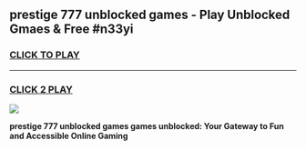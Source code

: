 
## prestige 777 unblocked games - Play Unblocked Gmaes & Free #n33yi
<h3>
<a href="https://news.freeplayer.one?title=prestige_777_unblocked_games&ref=03M">CLICK TO PLAY</a></h3>
<hr>

<h3>
<a href="https://news.freeplayer.one?title=prestige_777_unblocked_games&ref=03M">CLICK 2 PLAY</a>
  
</h3>

<a href="https://news.freeplayer.one?title=prestige_777_unblocked_games&ref=03M"><img src="https://clearcache.store/games.png"></a>


**prestige 777 unblocked games games unblocked: Your Gateway to Fun and Accessible Online Gaming**
